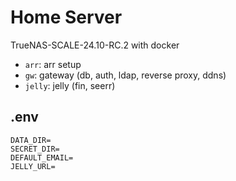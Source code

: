 # Home Server

TrueNAS-SCALE-24.10-RC.2 with docker

- `arr`: arr setup
- `gw`: gateway (db, auth, ldap, reverse proxy, ddns)
- `jelly`: jelly (fin, seerr)

## .env

```
DATA_DIR=
SECRET_DIR=
DEFAULT_EMAIL=
JELLY_URL=
```